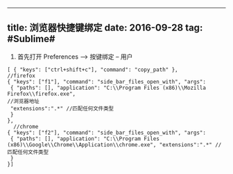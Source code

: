 
---
title: 浏览器快捷键绑定
date: 2016-09-28
tag: #Sublime#
---
1. 首先打开 Preferences --> 按键绑定 – 用户
```
[ { "keys": ["ctrl+shift+c"], "command": "copy_path" }, 
//firefox 
{ "keys": ["f1"], "command": "side_bar_files_open_with", "args":
 { "paths": [], "application": "C:\\Program Files (x86)\\Mozilla Firefox\\firefox.exe", 
//浏览器地址
 "extensions":".*" //匹配任何文件类型 
 }
},
  //chrome 
{ "keys": ["f2"], "command": "side_bar_files_open_with", "args":
 { "paths": [], "application": "C:\\Program Files (x86)\\Google\\Chrome\\Application\\chrome.exe", "extensions":".*" //匹配任何文件类型 
 }
}]
```